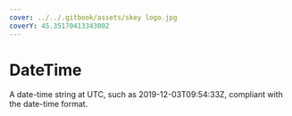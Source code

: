 ```yaml
---
cover: ../../.gitbook/assets/skey logo.jpg
coverY: 45.35170413343002
---
```


# DateTime

A date-time string at UTC, such as 2019-12-03T09:54:33Z, compliant with the date-time format.

